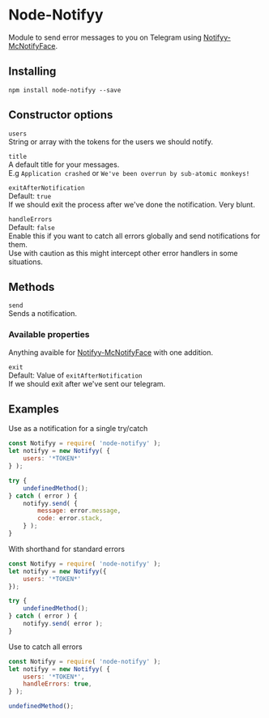 # Node-Notifyy

Module to send error messages to you on Telegram using [Notifyy-McNotifyFace](http://notifyy-mcnotifyface.herokuapp.com/).

## Installing

```zh
npm install node-notifyy --save
```

## Constructor options
`users`  
String or array with the tokens for the users we should notify.

`title`   
A default title for your messages.  
E.g `Application crashed` or `We've been overrun by sub-atomic monkeys!`

`exitAfterNotification`  
Default: `true`  
If we should exit the process after we've done the notification. Very blunt.    

`handleErrors`  
Default: `false`  
Enable this if you want to catch all errors globally and send notifications for them.  
Use with caution as this might intercept other error handlers in some situations.

## Methods

`send`  
Sends a notification.
### Available properties
Anything avaible for [Notifyy-McNotifyFace](https://github.com/kokarn/notifyy-mcnotifyface#available-parameters) with one addition.  

`exit`  
Default: Value of `exitAfterNotification`  
If we should exit after we've sent our telegram.


## Examples

Use as a notification for a single try/catch

```javascript
const Notifyy = require( 'node-notifyy' );
let notifyy = new Notifyy( {
    users: '*TOKEN*'
} );

try {
    undefinedMethod();
} catch ( error ) {
    notifyy.send( {
        message: error.message,
        code: error.stack,
    } );
}
```

With shorthand for standard errors

```javascript
const Notifyy = require( 'node-notifyy' );
let notifyy = new Notifyy({
    users: '*TOKEN*'
});

try {
    undefinedMethod();
} catch ( error ) {
    notifyy.send( error );
}
```

Use to catch all errors

```javascript
const Notifyy = require( 'node-notifyy' );
let notifyy = new Notifyy( {
    users: '*TOKEN*',
    handleErrors: true,
} );

undefinedMethod();
```
